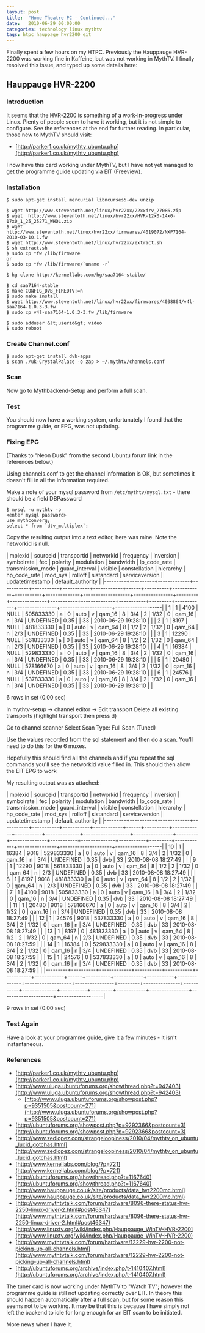 ```yaml
---
layout: post
title:  "Home Theatre PC - Continued..."
date:   2010-06-29 00:00:00
categories: technology linux mythtv
tags: htpc hauppage hvr2200 eit
---
```


Finally spent a few hours on my HTPC.  Previously the Hauppauge HVR-2200 was working fine in Kaffeine, but was not working in MythTV.  I finally resolved this issue, and typed up some details here:

## Hauppauge HVR-2200

### Introduction

It seems that the HVR-2200 is something of a work-in-progress under Linux.  Plenty of people seem to have it working, but it is not simple to configure.  See the references at the end for further reading.  In particular, those new to MythTV should visit:

   * [http://parker1.co.uk/mythtv_ubuntu.php](http://parker1.co.uk/mythtv_ubuntu.php)

I now have this card working under MythTV, but I have not yet managed to get the programme guide updating via EIT (Freeview).

### Installation

    $ sudo apt-get install mercurial libncurses5-dev unzip

    $ wget http://www.steventoth.net/linux/hvr22xx/22xxdrv_27086.zip
    $ wget  http://www.steventoth.net/linux/hvr22xx/HVR-12x0-14x0-17x0_1_25_25271_WHQL.zip
    $ wget http://www.steventoth.net/linux/hvr22xx/firmwares/4019072/NXP7164-2010-03-10.1.fw
    $ wget http://www.steventoth.net/linux/hvr22xx/extract.sh
    $ sh extract.sh
    $ sudo cp *fw /lib/firmware
    or
    $ sudo cp *fw /lib/firmware/`uname -r`

    $ hg clone http://kernellabs.com/hg/saa7164-stable/

    $ cd saa7164-stable
    $ make CONFIG_DVB_FIREDTV:=n
    $ sudo make install
    $ wget http://www.steventoth.net/linux/hvr22xx/firmwares/4038864/v4l-saa7164-1.0.3-3.fw 
    $ sudo cp v4l-saa7164-1.0.3-3.fw /lib/firmware

    $ sudo adduser &lt;userid&gt; video
    $ sudo reboot

### Create Channel.conf

    $ sudo apt-get install dvb-apps
    $ scan ./uk-CrystalPalace -o zap > ~/.mythtv/channels.conf

### Scan

Now go to Mythbackend-Setup and perform a full scan.

### Test

You should now have a working system, unfortunately I found that the programme guide, or EPG, was not updating.

### Fixing EPG

(Thanks to "Neon Dusk" from the second Ubuntu forum link in the references below.)

Using channels.conf to get the channel information is OK, but sometimes it doesn't fill in all the information required.

Make a note of your mysql password from `/etc/mythtv/mysql.txt` - there should be a field DBPassword

    $ mysql -u mythtv -p
    <enter mysql password>
    use mythconverg;
    select * from `dtv_multiplex`;

Copy the resulting output into a text editor, here was mine.  Note the networkid is null.

| mplexid | sourceid | transportid | networkid | frequency | inversion | symbolrate | fec  | polarity | modulation | bandwidth | lp_code_rate | transmission_mode | guard_interval | visible | constellation | hierarchy | hp_code_rate | mod_sys   | rolloff | sistandard | serviceversion | updatetimestamp     | default_authority |
|---------+----------+-------------+-----------+-----------+-----------+------------+------+----------+------------+-----------+--------------+-------------------+----------------+---------+---------------+-----------+--------------+-----------+---------+------------+----------------+---------------------+-------------------|
| 1       | 1        | 4100        | NULL      | 505833330 | a         | 0          | auto | v        | qam_16     | 8         | 3/4          | 2                 | 1/32           | 0       | qam_16        | n         | 3/4          | UNDEFINED | 0.35    |            | 33             | 2010-06-29 19:28:10 |                   |
| 2       | 1        | 8197        | NULL      | 481833330 | a         | 0          | auto | v        | qam_64     | 8         | 1/2          | 2                 | 1/32           | 0       | qam_64        | n         | 2/3          | UNDEFINED | 0.35    |            | 33             | 2010-06-29 19:28:10 |                   |
| 3       | 1        | 12290       | NULL      | 561833330 | a         | 0          | auto | v        | qam_64     | 8         | 1/2          | 2                 | 1/32           | 0       | qam_64        | n         | 2/3          | UNDEFINED | 0.35    |            | 33             | 2010-06-29 19:28:10 |                   |
| 4       | 1        | 16384       | NULL      | 529833330 | a         | 0          | auto | v        | qam_16     | 8         | 3/4          | 2                 | 1/32           | 0       | qam_16        | n         | 3/4          | UNDEFINED | 0.35    |            | 33             | 2010-06-29 19:28:10 |                   |
| 5       | 1        | 20480       | NULL      | 578166670 | a         | 0          | auto | v        | qam_16     | 8         | 3/4          | 2                 | 1/32           | 0       | qam_16        | n         | 3/4          | UNDEFINED | 0.35    |            | 33             | 2010-06-29 19:28:10 |                   |
| 6       | 1        | 24576       | NULL      | 537833330 | a         | 0          | auto | v        | qam_16     | 8         | 3/4          | 2                 | 1/32           | 0       | qam_16        | n         | 3/4          | UNDEFINED | 0.35    |            | 33             | 2010-06-29 19:28:10 |                   |

6 rows in set (0.00 sec)

In mythtv-setup -> channel editor -> Edit transport
Delete all existing transports (highlight transport then press d)

Go to channel scanner
Select Scan Type: Full Scan (Tuned)

Use the values recorded from the sql statement and then do a scan. You'll need to do this for the 6 muxes.

Hopefully this should find all the channels and if you repeat the sql commands you'll see the networkid value filled in. This should then allow the EIT EPG to work

My resulting output was as attached:

| mplexid | sourceid | transportid | networkid | frequency | inversion | symbolrate | fec  | polarity | modulation | bandwidth | lp_code_rate | transmission_mode | guard_interval | visible | constellation | hierarchy | hp_code_rate | mod_sys   | rolloff | sistandard | serviceversion | updatetimestamp     | default_authority |
|---------+----------+-------------+-----------+-----------+-----------+------------+------+----------+------------+-----------+--------------+-------------------+----------------+---------+---------------+-----------+--------------+-----------+---------+------------+----------------+---------------------+-------------------|
| 10      | 1        | 16384       | 9018      | 529833330 | a         | 0          | auto | v        | qam_16     | 8         | 3/4          | 2                 | 1/32           | 0       | qam_16        | n         | 3/4          | UNDEFINED | 0.35    | dvb        | 33             | 2010-08-08 18:27:49 |                   |
| 9       | 1        | 12290       | 9018      | 561833330 | a         | 0          | auto | v        | qam_64     | 8         | 1/2          | 2                 | 1/32           | 0       | qam_64        | n         | 2/3          | UNDEFINED | 0.35    | dvb        | 33             | 2010-08-08 18:27:49 |                   |
| 8       | 1        | 8197        | 9018      | 481833330 | a         | 0          | auto | v        | qam_64     | 8         | 1/2          | 2                 | 1/32           | 0       | qam_64        | n         | 2/3          | UNDEFINED | 0.35    | dvb        | 33             | 2010-08-08 18:27:49 |                   |
| 7       | 1        | 4100        | 9018      | 505833330 | a         | 0          | auto | v        | qam_16     | 8         | 3/4          | 2                 | 1/32           | 0       | qam_16        | n         | 3/4          | UNDEFINED | 0.35    | dvb        | 33             | 2010-08-08 18:27:49 |                   |
| 11      | 1        | 20480       | 9018      | 578166670 | a         | 0          | auto | v        | qam_16     | 8         | 3/4          | 2                 | 1/32           | 0       | qam_16        | n         | 3/4          | UNDEFINED | 0.35    | dvb        | 33             | 2010-08-08 18:27:49 |                   |
| 12      | 1        | 24576       | 9018      | 537833330 | a         | 0          | auto | v        | qam_16     | 8         | 3/4          | 2                 | 1/32           | 0       | qam_16        | n         | 3/4          | UNDEFINED | 0.35    | dvb        | 33             | 2010-08-08 18:27:49 |                   |
| 13      | 1        | 8197        | 0         | 481833330 | a         | 0          | auto | v        | qam_64     | 8         | 1/2          | 2                 | 1/32           | 0       | qam_64        | n         | 2/3          | UNDEFINED | 0.35    | dvb        | 33             | 2010-08-08 18:27:59 |                   |
| 14      | 1        | 16384       | 0         | 529833330 | a         | 0          | auto | v        | qam_16     | 8         | 3/4          | 2                 | 1/32           | 0       | qam_16        | n         | 3/4          | UNDEFINED | 0.35    | dvb        | 33             | 2010-08-08 18:27:59 |                   |
| 15      | 1        | 24576       | 0         | 537833330 | a         | 0          | auto | v        | qam_16     | 8         | 3/4          | 2                 | 1/32           | 0       | qam_16        | n         | 3/4          | UNDEFINED | 0.35    | dvb        | 33             | 2010-08-08 18:27:59 |                   |
|---------+----------+-------------+-----------+-----------+-----------+------------+------+----------+------------+-----------+--------------+-------------------+----------------+---------+---------------+-----------+--------------+-----------+---------+------------+----------------+---------------------+-------------------|

9 rows in set (0.00 sec)

### Test Again

Have a look at your programme guide, give it a few minutes - it isn't instantaneous.

### References

   * [http://parker1.co.uk/mythtv_ubuntu.php](http://parker1.co.uk/mythtv_ubuntu.php)
   * [http://www.uluga.ubuntuforums.org/showthread.php?t=942403](http://www.uluga.ubuntuforums.org/showthread.php?t=942403)
      * [http://www.uluga.ubuntuforums.org/showpost.php?p=9351505&postcount=271](http://www.uluga.ubuntuforums.org/showpost.php?p=9351505&postcount=271)
   * [http://ubuntuforums.org/showpost.php?p=9292366&postcount=3](http://ubuntuforums.org/showpost.php?p=9292366&postcount=3)
   * [http://www.zedlopez.com/strangeloopiness/2010/04/mythtv_on_ubuntu_lucid_gotchas.html](http://www.zedlopez.com/strangeloopiness/2010/04/mythtv_on_ubuntu_lucid_gotchas.html)
   * [http://www.kernellabs.com/blog/?p=721](http://www.kernellabs.com/blog/?p=721)
   * [http://ubuntuforums.org/showthread.php?t=1167640](http://ubuntuforums.org/showthread.php?t=1167640)
   * [http://www.hauppauge.co.uk/site/products/data_hvr2200mc.html](http://www.hauppauge.co.uk/site/products/data_hvr2200mc.html)
   * [http://www.mythtvtalk.com/forum/hardware/8096-there-status-hvr-2250-linux-driver-2.html#post46347](http://www.mythtvtalk.com/forum/hardware/8096-there-status-hvr-2250-linux-driver-2.html#post46347)
   * [http://www.linuxtv.org/wiki/index.php/Hauppauge_WinTV-HVR-2200](http://www.linuxtv.org/wiki/index.php/Hauppauge_WinTV-HVR-2200)
   * [http://www.mythtvtalk.com/forum/hardware/12229-hvr-2200-not-picking-up-all-channels.html](http://www.mythtvtalk.com/forum/hardware/12229-hvr-2200-not-picking-up-all-channels.html)
   * [http://ubuntuforums.org/archive/index.php/t-1410407.html](http://ubuntuforums.org/archive/index.php/t-1410407.html)

The tuner card is now working under MythTV to "Watch TV"; however the programme guide is still not updating correctly over EIT.  In theory this should happen automatically after a full scan, but for some reason this seems not to be working.  It may be that this is because I have simply not left the backend to idle for long enough for an EIT scan to be initiated.

More news when I have it.

